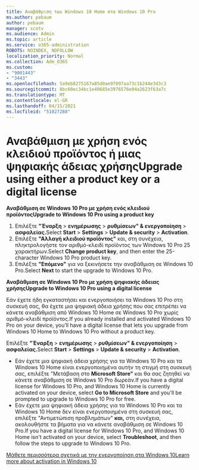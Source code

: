 ```yaml
---
title: Αναβάθμιση των Windows 10 Home στα Windows 10 Pro
ms.author: pebaum
author: pebaum
manager: scotv
ms.audience: Admin
ms.topic: article
ms.service: o365-administration
ROBOTS: NOINDEX, NOFOLLOW
localization_priority: Normal
ms.collection: Adm_O365
ms.custom:
- "9001443"
- "3443"
ms.openlocfilehash: 5a9eb8275167a85d0ae9f097aa73c1b244e3d3c3
ms.sourcegitcommit: 8bc60ec34bc1e40685e3976576e04a2623f63a7c
ms.translationtype: MT
ms.contentlocale: el-GR
ms.lasthandoff: 04/15/2021
ms.locfileid: "51827288"
---
```

# <a name="upgrade-using-either-a-product-key-or-a-digital-license"></a><span data-ttu-id="822e9-102">Αναβάθμιση με χρήση ενός κλειδιού προϊόντος ή μιας ψηφιακής άδειας χρήσης</span><span class="sxs-lookup"><span data-stu-id="822e9-102">Upgrade using either a product key or a digital license</span></span>

<span data-ttu-id="822e9-103">**Αναβάθμιση σε Windows 10 Pro με χρήση ενός κλειδιού προϊόντος**</span><span class="sxs-lookup"><span data-stu-id="822e9-103">**Upgrade to Windows 10 Pro using a product key**</span></span>

1. <span data-ttu-id="822e9-104">Επιλέξτε **"Έναρξη**  >  **ενημέρωσης**  >  **ρυθμίσεων" & ενεργοποίηση**  >  **ασφαλείας.**</span><span class="sxs-lookup"><span data-stu-id="822e9-104">Select **Start** > **Settings** > **Update & security** > **Activation**.</span></span>
2. <span data-ttu-id="822e9-105">Επιλέξτε **"Αλλαγή κλειδιού προϊόντος"** και, στη συνέχεια, πληκτρολογήστε τον αριθμό-κλειδί προϊόντος των Windows 10 Pro 25 χαρακτήρων.</span><span class="sxs-lookup"><span data-stu-id="822e9-105">Select **Change product key**, and then enter the 25-character Windows 10 Pro product key.</span></span>
3. <span data-ttu-id="822e9-106">Επιλέξτε **"Επόμενο"** για να ξεκινήσετε την αναβάθμιση σε Windows 10 Pro.</span><span class="sxs-lookup"><span data-stu-id="822e9-106">Select **Next** to start the upgrade to Windows 10 Pro.</span></span>

<span data-ttu-id="822e9-107">**Αναβάθμιση σε Windows 10 Pro με χρήση ψηφιακής άδειας χρήσης**</span><span class="sxs-lookup"><span data-stu-id="822e9-107">**Upgrade to Windows 10 Pro using a digital license**</span></span>

<span data-ttu-id="822e9-108">Εάν έχετε ήδη εγκαταστήσει και ενεργοποιήσει τα Windows 10 Pro στη συσκευή σας, θα έχετε μια ψηφιακή άδεια χρήσης που σας επιτρέπει να κάνετε αναβάθμιση από Windows 10 Home σε Windows 10 Pro χωρίς αριθμό-κλειδί προϊόντος.</span><span class="sxs-lookup"><span data-stu-id="822e9-108">If you already installed and activated Windows 10 Pro on your device, you’ll have a digital license that lets you upgrade from Windows 10 Home to Windows 10 Pro without a product key.</span></span>

<span data-ttu-id="822e9-109">Επιλέξτε **"Έναρξη**  >  **ενημέρωσης**  >  **ρυθμίσεων" & ενεργοποίηση**  >  **ασφαλείας.**</span><span class="sxs-lookup"><span data-stu-id="822e9-109">Select **Start** > **Settings** > **Update & security** > **Activation**.</span></span>

- <span data-ttu-id="822e9-110">Εάν έχετε μια ψηφιακή άδεια χρήσης για τα Windows 10 Pro και τα Windows 10 Home είναι ενεργοποιημένα αυτήν τη στιγμή στη συσκευή σας, επιλέξτε "Μετάβαση στο **Microsoft Store"** και θα σας ζητηθεί να κάνετε αναβάθμιση σε Windows 10 Pro δωρεάν.</span><span class="sxs-lookup"><span data-stu-id="822e9-110">If you have a digital license for Windows 10 Pro, and Windows 10 Home is currently activated on your device, select **Go to Microsoft Store** and you'll be prompted to upgrade to Windows 10 Pro for free.</span></span>
- <span data-ttu-id="822e9-111">Εάν έχετε μια ψηφιακή άδεια χρήσης για τα Windows 10 Pro και τα Windows 10 Home δεν είναι ενεργοποιημένα στη συσκευή σας, επιλέξτε "Αντιμετώπιση προβλημάτων" **και,** στη συνέχεια, ακολουθήστε τα βήματα για να κάνετε αναβάθμιση σε Windows 10 Pro.</span><span class="sxs-lookup"><span data-stu-id="822e9-111">If you have a digital license for Windows 10 Pro, and Windows 10 Home isn't activated on your device, select **Troubleshoot**, and then follow the steps to upgrade to Windows 10 Pro.</span></span>

[<span data-ttu-id="822e9-112">Μάθετε περισσότερα σχετικά με την ενεργοποίηση στα Windows 10</span><span class="sxs-lookup"><span data-stu-id="822e9-112">Learn more about activation in Windows 10</span></span>](https://support.microsoft.com/help/12440)